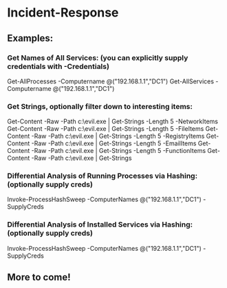 # Incident-Response

## Examples:

### Get Names of All Services: (you can explicitly supply credentials with -Credentials)
Get-AllProcesses -Computername @("192.168.1.1","DC1")
Get-AllServices -Computername @("192.168.1.1","DC1")

### Get Strings, optionally filter down to interesting items:
Get-Content -Raw -Path c:\evil.exe | Get-Strings -Length 5 -NetworkItems
Get-Content -Raw -Path c:\evil.exe | Get-Strings -Length 5 -FileItems
Get-Content -Raw -Path c:\evil.exe | Get-Strings -Length 5 -RegistryItems
Get-Content -Raw -Path c:\evil.exe | Get-Strings -Length 5 -EmailItems
Get-Content -Raw -Path c:\evil.exe | Get-Strings -Length 5 -FunctionItems
Get-Content -Raw -Path c:\evil.exe | Get-Strings

### Differential Analysis of Running Processes via Hashing: (optionally supply creds)
Invoke-ProcessHashSweep -ComputerNames @("192.168.1.1","DC1") -SupplyCreds

### Differential Analysis of Installed Services via Hashing: (optionally supply creds)
Invoke-ProcessHashSweep -ComputerNames @("192.168.1.1","DC1") -SupplyCreds


## More to come!
